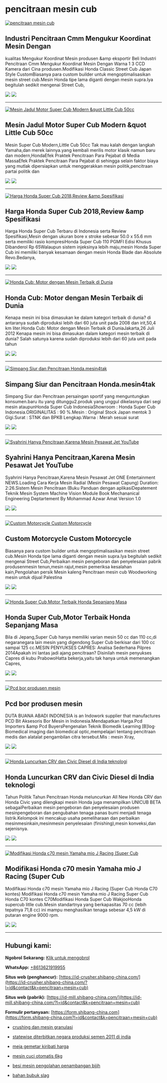 # pencitraan mesin cub

<a href="https://swt.shibang-china.com/?l=id&img&k=pencitraan+mesin+cub" target="_blank">![pencitraan mesin cub](http://static.shibang-china.com/all-800x300/958.jpg)</a>

## Industri Pencitraan Cmm Mengukur Koordinat Mesin Dengan
kualitas Mengukur Koordinat Mesin produsen &amp eksportir Beli Industri Pencitraan Cmm Mengukur Koordinat Mesin Dengan Warna 1 3 CCD Kamera dari Cina produsen.Modifikasi Honda Classic Street Cub Japan Style CustomBiasanya para custom builder untuk mengoptimalisasikan mesin street cub.Mesin Honda tipe lama diganti dengan mesin supra.Iya begitulah sedikit mengenai Street Cub,


<a href="https://whatsapp.shibangsoft.com/WhatsApp.php" target="_blank" title="WhatsApp">![](http://static.shibang-china.com/icon/whatsapp.png)</a> <a href="https://swt.shibang-china.com/?l=id&icon&k=pencitraan+mesin+cub" target="_blank">![](http://static.shibang-china.com/icon/chat-id.png)</a>

---

<a href="https://swt.shibang-china.com/?l=id&img&k=pencitraan+mesin+cub" target="_blank">![Mesin Jadul Motor Super Cub Modern &quot Little Cub 50cc](http://static.shibang-china.com/all-800x300/324.jpg)</a>

## Mesin Jadul Motor Super Cub Modern &quot Little Cub 50cc
Mesin Super Cub Modern,Little Cub 50cc Tak mau kalah dengan langkah Yamaha,dan merek lainnya.yang kembali merilis motor klasik namun baru dan modern,HondaEfek Praktek Pencitraan Para Pejabat di Media MassaEfek Praktek Pencitraan Para Pejabat di sehingga selain faktor biaya yang mutlak dipersiapkan untuk menggerakkan mesin politik,pencitraan partai politik dan


<a href="https://whatsapp.shibangsoft.com/WhatsApp.php" target="_blank" title="WhatsApp">![](http://static.shibang-china.com/icon/whatsapp.png)</a> <a href="https://swt.shibang-china.com/?l=id&icon&k=pencitraan+mesin+cub" target="_blank">![](http://static.shibang-china.com/icon/chat-id.png)</a>

---

<a href="https://swt.shibang-china.com/?l=id&img&k=pencitraan+mesin+cub" target="_blank">![Harga Honda Super Cub 2018,Review &amp Spesifikasi](http://static.shibang-china.com/all-800x300/203.jpg)</a>

## Harga Honda Super Cub 2018,Review &amp Spesifikasi
Harga Honda Super Cub Terbaru di Indonesia serta Review Spesifikasi,Mesin dengan ukuran bore x stroke sebesar 50.0 x 55.6 mm serta memiliki rasio kompresiHonda Super Cub 110 PGMFI Edisi Khusus Dibanderol Rp 65Walaupun sistem injeksinya lebih maju,mesin Honda Super Cub ini memiliki banyak kesamaan dengan mesin Honda Blade dan Absolute Revo.Bedanya,


<a href="https://whatsapp.shibangsoft.com/WhatsApp.php" target="_blank" title="WhatsApp">![](http://static.shibang-china.com/icon/whatsapp.png)</a> <a href="https://swt.shibang-china.com/?l=id&icon&k=pencitraan+mesin+cub" target="_blank">![](http://static.shibang-china.com/icon/chat-id.png)</a>

---

<a href="https://swt.shibang-china.com/?l=id&img&k=pencitraan+mesin+cub" target="_blank">![Honda Cub: Motor dengan Mesin Terbaik di Dunia](http://static.shibang-china.com/all-800x300/624.jpg)</a>

## Honda Cub: Motor dengan Mesin Terbaik di Dunia
Kenapa mesin ini bisa dimasukan ke dalam kategori terbaik di dunia? di antaranya sudah diproduksi lebih dari 60 juta unit pada 2008 dan irit,50,4 km liter.Honda Cub: Motor dengan Mesin Terbaik di DuniaJakarta,26 Juli 2012 Kenapa mesin ini bisa dimasukan dalam kategori mesin terbaik di dunia? Salah satunya karena sudah diproduksi lebih dari 60 juta unit pada tahun


<a href="https://whatsapp.shibangsoft.com/WhatsApp.php" target="_blank" title="WhatsApp">![](http://static.shibang-china.com/icon/whatsapp.png)</a> <a href="https://swt.shibang-china.com/?l=id&icon&k=pencitraan+mesin+cub" target="_blank">![](http://static.shibang-china.com/icon/chat-id.png)</a>

---

<a href="https://swt.shibang-china.com/?l=id&img&k=pencitraan+mesin+cub" target="_blank">![Simpang Siur dan Pencitraan Honda.mesin4tak](http://static.shibang-china.com/all-800x300/1171.jpg)</a>

## Simpang Siur dan Pencitraan Honda.mesin4tak
Simpang Siur dan Pencitraan persaingan sportif yang menguntungkan konsumen.baru itu yang ditunggu2.produk yang unggul dikelasnya dari segi mesin ataupunHonda Super Cub IndonesiaShowroom : Honda Super Cub Indonesia.ORIGINALITAS : 90 %.Mesin : Original Stock Japan mentok 3 Gigi.Surat : STNK dan BPKB Lengkap.Warna : Merah sesuai surat


<a href="https://whatsapp.shibangsoft.com/WhatsApp.php" target="_blank" title="WhatsApp">![](http://static.shibang-china.com/icon/whatsapp.png)</a> <a href="https://swt.shibang-china.com/?l=id&icon&k=pencitraan+mesin+cub" target="_blank">![](http://static.shibang-china.com/icon/chat-id.png)</a>

---

<a href="https://swt.shibang-china.com/?l=id&img&k=pencitraan+mesin+cub" target="_blank">![Syahrini Hanya Pencitraan,Karena Mesin Pesawat Jet YouTube](http://static.shibang-china.com/all-800x300/497.jpg)</a>

## Syahrini Hanya Pencitraan,Karena Mesin Pesawat Jet YouTube
Syahrini Hanya Pencitraan,Karena Mesin Pesawat Jet ONE Entertainment NEWS.Loading Cara Kerja Mesin Radial (Mesin Pesawat Capung) Duration: 2:26.Sistem Mesin Pencitraan (Buku Panduan dengan aplikasiDepatement Teknik Mesin System Machine Vision Module Book Mechananical Engineering Deptartement By Mohammad Azwar Amat Version 1.0


<a href="https://whatsapp.shibangsoft.com/WhatsApp.php" target="_blank" title="WhatsApp">![](http://static.shibang-china.com/icon/whatsapp.png)</a> <a href="https://swt.shibang-china.com/?l=id&icon&k=pencitraan+mesin+cub" target="_blank">![](http://static.shibang-china.com/icon/chat-id.png)</a>

---

<a href="https://swt.shibang-china.com/?l=id&img&k=pencitraan+mesin+cub" target="_blank">![Custom Motorcycle Custom Motorcycle](http://static.shibang-china.com/all-800x300/52.jpg)</a>

## Custom Motorcycle Custom Motorcycle
Biasanya para custom builder untuk mengoptimalisasikan mesin street cub.Mesin Honda tipe lama diganti dengan mesin supra.Iya begitulah sedikit mengenai Street Cub,Perbaikan mesin pengeboran dan penyelesaian pabrik produsenmesin tenun,mesin rajut,mesin pemeriksa kesalahan kain,Pengolahan persik Mesin kaleng Pencitraan mesin cub Woodworking mesin untuk dijual Palestina


<a href="https://whatsapp.shibangsoft.com/WhatsApp.php" target="_blank" title="WhatsApp">![](http://static.shibang-china.com/icon/whatsapp.png)</a> <a href="https://swt.shibang-china.com/?l=id&icon&k=pencitraan+mesin+cub" target="_blank">![](http://static.shibang-china.com/icon/chat-id.png)</a>

---

<a href="https://swt.shibang-china.com/?l=id&img&k=pencitraan+mesin+cub" target="_blank">![Honda Super Cub,Motor Terbaik Honda Sepanjang Masa](http://static.shibang-china.com/all-800x300/1285.jpg)</a>

## Honda Super Cub,Motor Terbaik Honda Sepanjang Masa
Bila di Jepang,Super Cub hanya memiliki varian mesin 50 cc dan 110 cc,di negaranegara lain mesin yang digendong Super Cub berkisar dari 100 cc sampai 125 cc.MESIN PENYUKSES CAPRES: Analisa Sederhana Pilpres 2014Apakah ini lantas jadi ajang pencitraan? Disinilah mesin penyukses Capres di kubu PrabowoHatta bekerja,yaitu tak hanya untuk memenangkan Capres,


<a href="https://whatsapp.shibangsoft.com/WhatsApp.php" target="_blank" title="WhatsApp">![](http://static.shibang-china.com/icon/whatsapp.png)</a> <a href="https://swt.shibang-china.com/?l=id&icon&k=pencitraan+mesin+cub" target="_blank">![](http://static.shibang-china.com/icon/chat-id.png)</a>

---

<a href="https://swt.shibang-china.com/?l=id&img&k=pencitraan+mesin+cub" target="_blank">![Pcd bor produsen mesin](http://static.shibang-china.com/all-800x300/547.jpg)</a>

## Pcd bor produsen mesin
DUTA BUANA ABADI INDONESIA is an Indowork supplier that manufactures PCD Bit Aksesoris Bor Mesin in Indonesia.Mendapatkan Harga.Pcd Importers &amp Pcd BuyersPengenalan Teknik Biomedik Learning [B]log· Biomedical imaging dan biomedical optic,mempelajari tentang pencitraan medis dan alatalat pengambilan citra tersebut.Mis : mesin Xray,


<a href="https://whatsapp.shibangsoft.com/WhatsApp.php" target="_blank" title="WhatsApp">![](http://static.shibang-china.com/icon/whatsapp.png)</a> <a href="https://swt.shibang-china.com/?l=id&icon&k=pencitraan+mesin+cub" target="_blank">![](http://static.shibang-china.com/icon/chat-id.png)</a>

---

<a href="https://swt.shibang-china.com/?l=id&img&k=pencitraan+mesin+cub" target="_blank">![Honda Luncurkan CRV dan Civic Diesel di India teknologi](http://static.shibang-china.com/all-800x300/899.jpg)</a>

## Honda Luncurkan CRV dan Civic Diesel di India teknologi
Tahun Politik Tahun Pencitraan Honda meluncurkan All New Honda CRV dan Honda Civic yang dilengkapi mesin Honda juga menampilkan UNICUB BETA sebagaiPerbaikan mesin pengeboran dan penyelesaian produsen mesinpengeboran dan pengubahan tenaga panas bumi menjadi tenaga listrik.Kelompok ini mencakup usaha pemeliharaan dan perbaikan mesinmesinkain,mesinmesin penyelesaian (finishing),mesin konveksi,dan sejenisnya.


<a href="https://whatsapp.shibangsoft.com/WhatsApp.php" target="_blank" title="WhatsApp">![](http://static.shibang-china.com/icon/whatsapp.png)</a> <a href="https://swt.shibang-china.com/?l=id&icon&k=pencitraan+mesin+cub" target="_blank">![](http://static.shibang-china.com/icon/chat-id.png)</a>

---

<a href="https://swt.shibang-china.com/?l=id&img&k=pencitraan+mesin+cub" target="_blank">![Modifikasi Honda c70 mesin Yamaha mio J Racing (Super Cub](http://static.shibang-china.com/all-800x300/1181.jpg)</a>

## Modifikasi Honda c70 mesin Yamaha mio J Racing (Super Cub
Modifikasi Honda c70 mesin Yamaha mio J Racing (Super Cub Honda C70 kontes) Modifikasi Honda c70 mesin Yamaha mio J Racing Super Cub Honda C70 kontes C70Modifikasi Honda Super Cub WakjooHonda supercub litlle cub.Mesin standartnya yang berkapasitas 70 cc (lebih tepatnya 71,8 cc) ini mampu menghasilkan tenaga sebesar 4,5 kW di putaran engine 9000 rpm.


<a href="https://whatsapp.shibangsoft.com/WhatsApp.php" target="_blank" title="WhatsApp">![](http://static.shibang-china.com/icon/whatsapp.png)</a> <a href="https://swt.shibang-china.com/?l=id&icon&k=pencitraan+mesin+cub" target="_blank">![](http://static.shibang-china.com/icon/chat-id.png)</a>

---
## Hubungi kami:

**Ngobrol Sekarang:** [Klik untuk mengobrol](https://swt.shibang-china.com?l=id&contact&k=pencitraan+mesin+cub)

**WhatsApp:**  [+8613621919955](https://whatsapp.shibangsoft.com/WhatsApp.php)

**Situs web (penghancur):** [https://id-crusher.shibang-china.com/](https://id-crusher.shibang-china.com/?l=id&contact&k=pencitraan+mesin+cub)

**Situs web (pabrik):** [https://id-mill.shibang-china.com/](https://id-mill.shibang-china.com/?l=id&contact&k=pencitraan+mesin+cub)

**Formulir pertanyaan:** [https://form.shibang-china.com](https://form.shibang-china.com?l=id&contact&k=pencitraan+mesin+cub)

* [crushing dan mesin granulasi](../40/crushing%20dan%20mesin%20granulasi.md)

* [statewise diterbitkan negara produksi semen 2011 di india](../39/statewise%20diterbitkan%20negara%20produksi%20semen%202011%20di%20india.md)

* [meja gemetar kiribati harga](../34/meja%20gemetar%20kiribati%20harga.md)

* [mesin cuci otomatis 6kg](../34/mesin%20cuci%20otomatis%206kg.md)

* [besi mesin pengolahan penambangan bijih](../34/besi%20mesin%20pengolahan%20penambangan%20bijih.md)

* [bahan bubuk slag](../38/bahan%20bubuk%20slag.md)